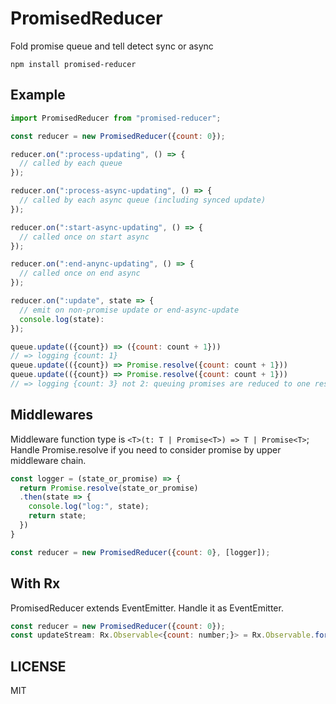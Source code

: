 # PromisedReducer

Fold promise queue and tell detect sync or async

```
npm install promised-reducer
```

## Example

```js
import PromisedReducer from "promised-reducer";

const reducer = new PromisedReducer({count: 0});

reducer.on(":process-updating", () => {
  // called by each queue
});

reducer.on(":process-async-updating", () => {
  // called by each async queue (including synced update)
});

reducer.on(":start-async-updating", () => {
  // called once on start async
});

reducer.on(":end-anync-updating", () => {
  // called once on end async
});

reducer.on(":update", state => {
  // emit on non-promise update or end-async-update
  console.log(state):
});

queue.update(({count}) => ({count: count + 1}))
// => logging {count: 1}
queue.update(({count}) => Promise.resolve({count: count + 1}))
queue.update(({count}) => Promise.resolve({count: count + 1}))
// => logging {count: 3} not 2: queuing promises are reduced to one result.
```

## Middlewares

Middleware function type is `<T>(t: T | Promise<T>) => T | Promise<T>`;
Handle Promise.resolve if you need to consider promise by upper middleware chain.

```js
const logger = (state_or_promise) => {
  return Promise.resolve(state_or_promise)
  .then(state => {
    console.log("log:", state);
    return state;
  })
}

const reducer = new PromisedReducer({count: 0}, [logger]);
```

## With Rx

PromisedReducer extends EventEmitter. Handle it as EventEmitter.

```js
const reducer = new PromisedReducer({count: 0});
const updateStream: Rx.Observable<{count: number;}> = Rx.Observable.formEvent(reducer, ":update")
```

## LICENSE

MIT
